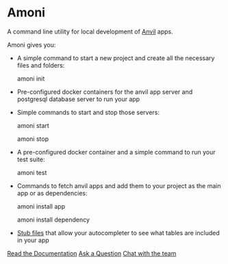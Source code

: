 # Amoni
A command line utility for local development of [Anvil](https://anvil.works) apps.

Amoni gives you:

* A simple command to start a new project and create all the necessary files and folders:

    amoni init

* Pre-configured docker containers for the anvil app server and postgresql database
server to run your app
* Simple commands to start and stop those servers:

    amoni start

    amoni stop

* A pre-configured docker container and a simple command to run your test suite:

    amoni test

* Commands to fetch anvil apps and add them to your project as the main app or as
dependencies:

    amoni install app

    amoni install dependency

* [Stub files](https://mypy.readthedocs.io/en/stable/stubs.html) that allow your
autocompleter to see what tables are included in your app


[Read the Documentation](https://amoni.readthedocs.io/en/latest/)
[Ask a Question](https://github.com/anvilistas/amoni/discussions)
[Chat with the team](https://matrix.to/#/#anvilistas_community:gitter.im?via=gitter.im&via=matrix.org)
